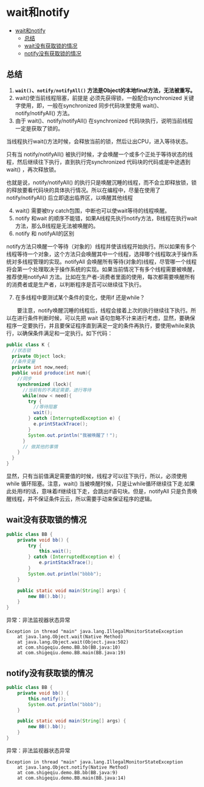# wait和notify

<!-- TOC -->

- [wait和notify](#wait和notify)
    - [总结](#总结)
    - [wait没有获取锁的情况](#wait没有获取锁的情况)
    - [notify没有获取锁的情况](#notify没有获取锁的情况)

<!-- /TOC -->

## 总结

1. **`wait()`、`notify/notifyAll()` 方法是Object的本地final方法，无法被重写。**
2. wait()使当前线程阻塞，前提是 必须先获得锁，一般配合synchronized 关键字使用，即，一般在synchronized 同步代码块里使用 wait()、notify/notifyAll() 方法。
3. 由于 wait()、notify/notifyAll() 在synchronized 代码块执行，说明当前线程一定是获取了锁的。

当线程执行wait()方法时候，会释放当前的锁，然后让出CPU，进入等待状态。

只有当 notify/notifyAll() 被执行时候，才会唤醒一个或多个正处于等待状态的线程，然后继续往下执行，直到执行完synchronized 代码块的代码或是中途遇到wait() ，再次释放锁。

也就是说，notify/notifyAll() 的执行只是唤醒沉睡的线程，而不会立即释放锁，锁的释放要看代码块的具体执行情况。所以在编程中，尽量在使用了notify/notifyAll() 后立即退出临界区，以唤醒其他线程 

4. wait() 需要被try catch包围，中断也可以使wait等待的线程唤醒。
5. notify 和wait 的顺序不能错，如果A线程先执行notify方法，B线程在执行wait方法，那么B线程是无法被唤醒的。
6. notify 和 notifyAll的区别

notify方法只唤醒一个等待（对象的）线程并使该线程开始执行。所以如果有多个线程等待一个对象，这个方法只会唤醒其中一个线程，选择哪个线程取决于操作系统对多线程管理的实现。notifyAll 会唤醒所有等待(对象的)线程，尽管哪一个线程将会第一个处理取决于操作系统的实现。如果当前情况下有多个线程需要被唤醒，推荐使用notifyAll 方法。比如在生产者-消费者里面的使用，每次都需要唤醒所有的消费者或是生产者，以判断程序是否可以继续往下执行。

7. 在多线程中要测试某个条件的变化，使用if 还是while？

　　要注意，notify唤醒沉睡的线程后，线程会接着上次的执行继续往下执行。所以在进行条件判断时候，可以先把 wait 语句忽略不计来进行考虑，显然，要确保程序一定要执行，并且要保证程序直到满足一定的条件再执行，要使用while来执行，以确保条件满足和一定执行。如下代码：

``` java
public class K {
  //状态锁
  private Object lock;
  //条件变量
  private int now,need;
  public void produce(int num){
    //同步
    synchronized (lock){
      //当前有的不满足需要，进行等待
      while(now < need){
        try {
          //等待阻塞
          wait();
        } catch (InterruptedException e) {
          e.printStackTrace();
        }
        System.out.println("我被唤醒了！");
      }
      // 做其他的事情
    }
  }
}
````

显然，只有当前值满足需要值的时候，线程才可以往下执行，所以，必须使用while 循环阻塞。注意，wait() 当被唤醒时候，只是让while循环继续往下走.如果此处用if的话，意味着if继续往下走，会跳出if语句块。但是，notifyAll 只是负责唤醒线程，并不保证条件云云，所以需要手动来保证程序的逻辑。


## wait没有获取锁的情况

``` java
public class BB {
    private void bb() {
        try {
            this.wait();
        } catch (InterruptedException e) {
            e.printStackTrace();
        }
        System.out.println("bbbb");
    }

    public static void main(String[] args) {
        new BB().bb();
    }
}
```
异常：非法监视器状态异常
```
Exception in thread "main" java.lang.IllegalMonitorStateException
	at java.lang.Object.wait(Native Method)
	at java.lang.Object.wait(Object.java:502)
	at com.shigeqiu.demo.BB.bb(BB.java:10)
	at com.shigeqiu.demo.BB.main(BB.java:19)
```

## notify没有获取锁的情况

``` java
public class BB {
    private void bb() {
        this.notify();
        System.out.println("bbbb");
    }

    public static void main(String[] args) {
        new BB().bb();
    }
}
```
异常：非法监视器状态异常
```
Exception in thread "main" java.lang.IllegalMonitorStateException
	at java.lang.Object.notify(Native Method)
	at com.shigeqiu.demo.BB.bb(BB.java:9)
	at com.shigeqiu.demo.BB.main(BB.java:14)
```